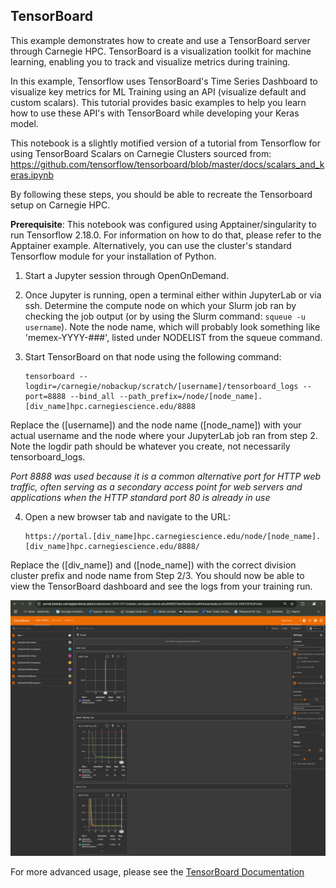 ## TensorBoard

This example demonstrates how to create and use a TensorBoard server through Carnegie HPC. TensorBoard is a visualization toolkit for machine learning, enabling you to track and visualize metrics during training.

In this example, Tensorflow uses TensorBoard's Time Series Dashboard to visualize key metrics for ML Training using an API (visualize default and custom scalars). This tutorial provides basic examples to help you learn how to use these API's with TensorBoard while developing your Keras model.

This notebook is a slightly motified version of a tutorial from Tensorflow for using TensorBoard Scalars on Carnegie Clusters sourced from: https://github.com/tensorflow/tensorboard/blob/master/docs/scalars_and_keras.ipynb

By following these steps, you should be able to recreate the Tensorboard setup on Carnegie HPC.

**Prerequisite**: This notebook was configured using Apptainer/singularity to run Tensorflow 2.18.0. For information on how to do that, please refer to the Apptainer example. Alternatively, you can use the cluster's standard Tensorflow module for your installation of Python.

1. Start a Jupyter session through OpenOnDemand.

2. Once Jupyter is running, open a terminal either within JupyterLab or via ssh. Determine the compute node on which your Slurm job ran by checking the job output (or by using the Slurm command: ```squeue -u username```). Note the node name, which will probably look something like 'memex-YYYY-###', listed under NODELIST from the squeue command.

3. Start TensorBoard on that node using the following command:
    ```
    tensorboard --logdir=/carnegie/nobackup/scratch/[username]/tensorboard_logs --port=8888 --bind_all --path_prefix=/node/[node_name].[div_name]hpc.carnegiescience.edu/8888
    ```
Replace the ([username]) and the node name ([node_name]) with your actual username and the node where your JupyterLab job ran from step 2. Note the logdir path should be whatever you create, not necessarily tensorboard_logs.

*Port 8888 was used because it is a common alternative port for HTTP web traffic, often serving as a secondary access point for web servers and applications when the HTTP standard port 80 is already in use*

4. Open a new browser tab and navigate to the URL:
   ```
   https://portal.[div_name]hpc.carnegiescience.edu/node/[node_name].[div_name]hpc.carnegiescience.edu/8888/
   ```
Replace the ([div_name]) and ([node_name]) with the correct division cluster prefix and node name from Step 2/3. You should now be able to view the TensorBoard dashboard and see the logs from your training run.

![Alt text](TensorBoard_ex.png)

For more advanced usage, please see the [TensorBoard Documentation](https://www.tensorflow.org/tensorboard)